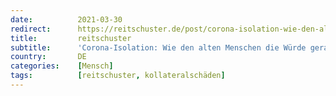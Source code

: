```yaml
---
date:          2021-03-30
redirect:      https://reitschuster.de/post/corona-isolation-wie-den-alten-menschen-die-wuerde-geraubt-wird/
title:         reitschuster
subtitle:      'Corona-Isolation: Wie den alten Menschen die Würde geraubt wird'
country:       DE
categories:    [Mensch]
tags:          [reitschuster, kollateralschäden]
---
```


